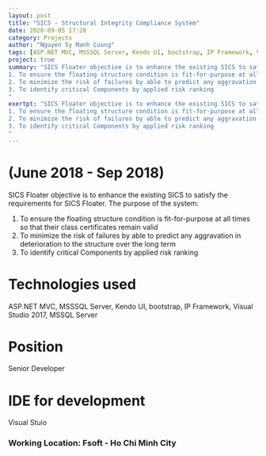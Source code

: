 ```yaml
---
layout: post
title: "SICS - Structural Integrity Compliance System"
date: 2020-09-05 17:20
category: Projects 
author: "Nguyen Sy Manh Cuong"
tags: [ASP.NET MVC, MSSSQL Server, Kendo UI, bootstrap, IP Framework, Visual Studio 2017, MSSQL Server]
project: true
summary: "SICS Floater objective is to enhance the existing SICS to satisfy the requirements for SICS Floater. The purpose of the system: 
1. To ensure the floating structure condition is fit-for-purpose at all times so that their class certificates remain valid   
2. To minimize the risk of failures by able to predict any aggravation in deterioration to the structure over the long term   
3. To identify critical Components by applied risk ranking
"
exertpt: "SICS Floater objective is to enhance the existing SICS to satisfy the requirements for SICS Floater. The purpose of the system: 
1. To ensure the floating structure condition is fit-for-purpose at all times so that their class certificates remain valid   
2. To minimize the risk of failures by able to predict any aggravation in deterioration to the structure over the long term   
3. To identify critical Components by applied risk ranking
"
---
```


# (June 2018 - Sep 2018)

SICS Floater objective is to enhance the existing SICS to satisfy the requirements for SICS Floater. The purpose of the system: 
1. To ensure the floating structure condition is fit-for-purpose at all times so that their class certificates remain valid   
2. To minimize the risk of failures by able to predict any aggravation in deterioration to the structure over the long term   
3. To identify critical Components by applied risk ranking

# Technologies used

ASP.NET MVC, MSSSQL Server, Kendo UI, bootstrap, IP Framework, Visual Studio 2017, MSSQL Server

# Position 

Senior Developer

# IDE for development

Visual Stuio 

### Working Location: Fsoft - Ho Chi Minh City
